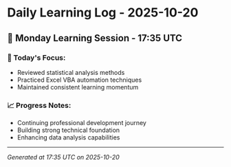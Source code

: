 # Daily Learning Log - 2025-10-20

## 📅 Monday Learning Session - 17:35 UTC

### 🎯 Today's Focus:
- Reviewed statistical analysis methods
- Practiced Excel VBA automation techniques
- Maintained consistent learning momentum

### 📈 Progress Notes:
- Continuing professional development journey
- Building strong technical foundation
- Enhancing data analysis capabilities

---
*Generated at 17:35 UTC on 2025-10-20*
